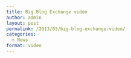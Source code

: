 ```yaml
---
title: Big Blog Exchange video
author: admin
layout: post
permalink: /2013/03/big-blog-exchange-video/
categories:
  - News
format: video
---
```

